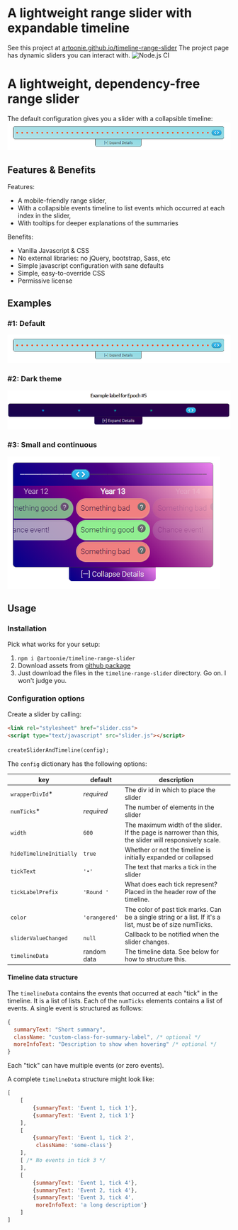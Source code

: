 # A lightweight range slider with expandable timeline
See this project at [artoonie.github.io/timeline-range-slider](https://artoonie.github.io/timeline-range-slider)
The project page has dynamic sliders you can interact with.
![Node.js CI](https://github.com/artoonie/timeline-range-slider/workflows/Node.js%20CI/badge.svg)

# A lightweight, dependency-free range slider

The default configuration gives you a slider with a collapsible timeline:
![ex0](docs/images/ex0.png)

## Features & Benefits
Features:
* A mobile-friendly range slider,
* With a collapsible events timeline to list events which occurred at each index in the slider,
* With tooltips for deeper explanations of the summaries

Benefits:
* Vanilla Javascript & CSS
* No external libraries: no jQuery, bootstrap, Sass, etc
* Simple javascript configuration with sane defaults
* Simple, easy-to-override CSS
* Permissive license

## Examples
### #1: Default
![ex1](docs/images/ex0.png)

### #2: Dark theme
![ex2](docs/images/ex2.png)

### #3: Small and continuous
![ex3](docs/images/ex3.png)

## Usage

### Installation
Pick what works for your setup:
1. `npm i @artoonie/timeline-range-slider`
2. Download assets from [github package](https://github.com/artoonie/timeline-range-slider/packages/592040)
3. Just download the files in the `timeline-range-slider` directory. Go on. I won't judge you.

### Configuration options
Create a slider by calling:
```html
<link rel="stylesheet" href="slider.css">
<script type="text/javascript" src="slider.js"></script>

createSliderAndTimeline(config);
```

The `config` dictionary has the following options:

| key | default | description |
| --- | --- | --- |
| `wrapperDivId`* | _required_ | The div id in which to place the slider |
| `numTicks`* | _required_ | The number of elements in the slider |
| `width` | `600` | The maximum width of the slider. If the page is narrower than this, the slider will responsively scale. |
| `hideTimelineInitially` | `true` | Whether or not the timeline is initially expanded or collapsed |
| `tickText` | `'•'` | The text that marks a tick in the slider |
| `tickLabelPrefix` | `'Round '` | What does each tick represent? Placed in the header row of the timeline. |
| `color` | `'orangered'` | The color of past tick marks. Can be a single string or a list. If it's a list, must be of size numTicks. |
| `sliderValueChanged` | `null` | Callback to be notified when the slider changes. |
| `timelineData` | random data | The timeline data. See below for how to structure this. |

#### Timeline data structure
The `timelineData` contains the events that occurred at each "tick" in the timeline.
It is a list of lists. Each of the `numTicks` elements contains a list of events.
A single event is structured as follows:
```javascript
{
  summaryText: "Short summary",
  className: "custom-class-for-summary-label", /* optional */
  moreInfoText: "Description to show when hovering" /* optional */
}
```

Each "tick" can have multiple events (or zero events).

A complete `timelineData` structure might look like:
```javascript
[
    [
        {summaryText: 'Event 1, tick 1'},
        {summaryText: 'Event 2, tick 1'}
    ],
    [
        {summaryText: 'Event 1, tick 2',
         className: 'some-class'}
    ],
    [ /* No events in tick 3 */
    ],
    [
        {summaryText: 'Event 1, tick 4'},
        {summaryText: 'Event 2, tick 4'},
        {summaryText: 'Event 3, tick 4',
         moreInfoText: 'a long description'}
    ]
]
```
